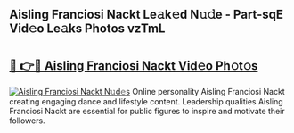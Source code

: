 ## Aisling Franciosi Nackt Le𝚊k𝚎d N𝚞𝚍e - Part-sqE Vid𝚎o Le𝚊ks Photos vzTmL

# <h2><a href="http://fb9z3c.evod.top/?m=Aisling+Franciosi+Nackt">🔗 👉🔴 Aisling Franciosi Nackt Vid𝚎o Ph𝚘t𝚘s</a></h2>

[![Aisling Franciosi Nackt N𝚞d𝚎s](https://i.imgur.com/8V9OHl7.gif)](http://fb9z3c.evod.top/?m=Aisling+Franciosi+Nackt)
Online personality Aisling Franciosi Nackt creating engaging dance and lifestyle content. Leadership qualities Aisling Franciosi Nackt are essential for public figures to inspire and motivate their followers. 
